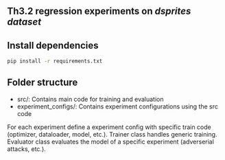 ## Th3.2 regression experiments on *dsprites dataset* 
## Install dependencies

```bash
pip install -r requirements.txt
```

## Folder structure

- src/: Contains main code for training and evaluation 
- experiment_configs/: Contains experiment configurations using the src code 

For each experiment define a experiment config with specific train code (optimizer, dataloader, model, etc.). 
Trainer class handles generic training. Evaluator class evaluates the model of a specific experiment (adverserial attacks, etc.). 

